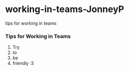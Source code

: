 # working-in-teams-JonneyP
tips for working in teams

### Tips for Working in Teams
1. Try 
1. to
1. be
1. friendly :3
